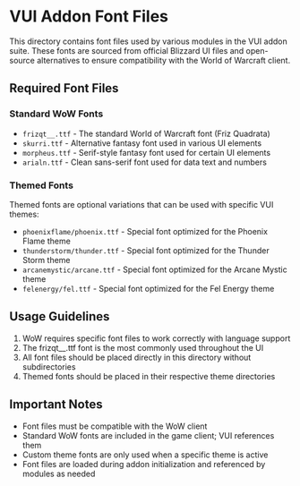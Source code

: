 # VUI Addon Font Files

This directory contains font files used by various modules in the VUI addon suite. These fonts are sourced from official Blizzard UI files and open-source alternatives to ensure compatibility with the World of Warcraft client.

## Required Font Files

### Standard WoW Fonts
- `frizqt__.ttf` - The standard World of Warcraft font (Friz Quadrata)
- `skurri.ttf` - Alternative fantasy font used in various UI elements
- `morpheus.ttf` - Serif-style fantasy font used for certain UI elements
- `arialn.ttf` - Clean sans-serif font used for data text and numbers

### Themed Fonts
Themed fonts are optional variations that can be used with specific VUI themes:
- `phoenixflame/phoenix.ttf` - Special font optimized for the Phoenix Flame theme
- `thunderstorm/thunder.ttf` - Special font optimized for the Thunder Storm theme
- `arcanemystic/arcane.ttf` - Special font optimized for the Arcane Mystic theme
- `felenergy/fel.ttf` - Special font optimized for the Fel Energy theme

## Usage Guidelines
1. WoW requires specific font files to work correctly with language support
2. The frizqt__.ttf font is the most commonly used throughout the UI
3. All font files should be placed directly in this directory without subdirectories
4. Themed fonts should be placed in their respective theme directories

## Important Notes
- Font files must be compatible with the WoW client
- Standard WoW fonts are included in the game client; VUI references them
- Custom theme fonts are only used when a specific theme is active
- Font files are loaded during addon initialization and referenced by modules as needed